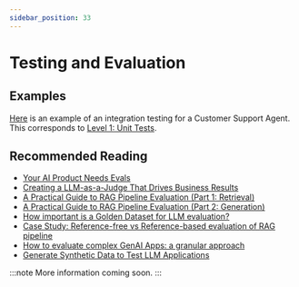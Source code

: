 ```yaml
---
sidebar_position: 33
---
```


# Testing and Evaluation

## Examples

[Here](https://github.com/langchain4j/langchain4j-examples/blob/main/customer-support-agent-example/src/test/java/dev/langchain4j/example/CustomerSupportAgentIT.java)
is an example of an integration testing for a Customer Support Agent.
This corresponds to [Level 1: Unit Tests](https://hamel.dev/blog/posts/evals/#level-1-unit-tests).

## Recommended Reading

- [Your AI Product Needs Evals](https://hamel.dev/blog/posts/evals/)
- [Creating a LLM-as-a-Judge That Drives Business Results](https://hamel.dev/blog/posts/llm-judge/)
- [A Practical Guide to RAG Pipeline Evaluation (Part 1: Retrieval)](https://medium.com/relari/a-practical-guide-to-rag-pipeline-evaluation-part-1-27a472b09893)
- [A Practical Guide to RAG Pipeline Evaluation (Part 2: Generation)](https://medium.com/relari/a-practical-guide-to-rag-evaluation-part-2-generation-c79b1bde0f5d)
- [How important is a Golden Dataset for LLM evaluation?](https://medium.com/relari/how-important-is-a-golden-dataset-for-llm-pipeline-evaluation-4ef6deb14dc5)
- [Case Study: Reference-free vs Reference-based evaluation of RAG pipeline](https://medium.com/relari/case-study-reference-free-vs-reference-based-evaluation-of-rag-pipeline-9a49ef49866c)
- [How to evaluate complex GenAI Apps: a granular approach](https://medium.com/relari/how-to-evaluate-complex-genai-apps-a-granular-approach-0ab929d5b3e2)
- [Generate Synthetic Data to Test LLM Applications](https://medium.com/relari/generate-synthetic-data-to-test-llm-applications-4bffeb51b80e)

:::note
More information coming soon.
:::

